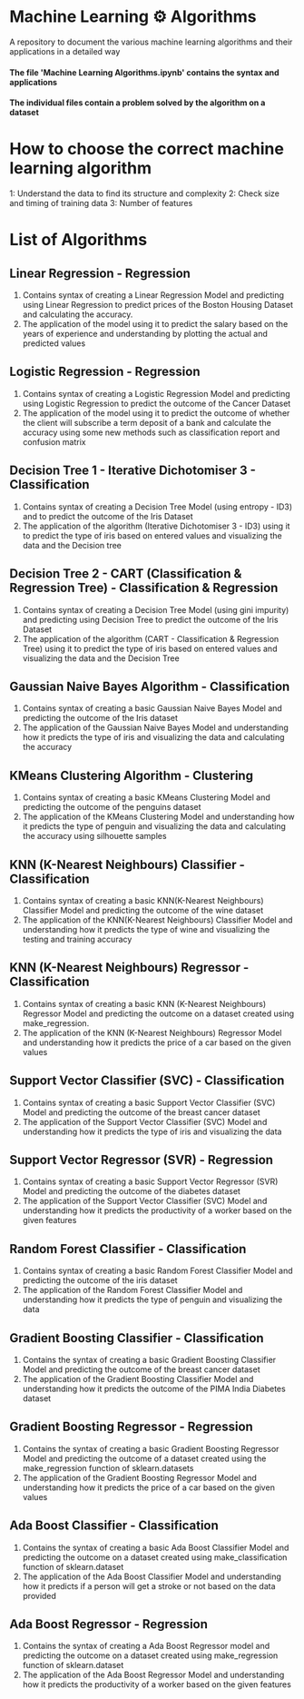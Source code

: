# Machine Learning ⚙️ Algorithms
A repository to document the various machine learning algorithms and their applications in a detailed way

#### The file 'Machine Learning Algorithms.ipynb' contains the syntax and applications 
#### The individual files contain a problem solved by the algorithm on a dataset

# How to choose the correct machine learning algorithm 
1: Understand the data to find its structure and complexity
2: Check size and timing of training data
3: Number of features

# List of Algorithms
## Linear Regression - Regression
1. Contains syntax of creating a Linear Regression Model and predicting using Linear Regression to predict prices of the Boston Housing Dataset and calculating the accuracy.
2. The application of the model using it to predict the salary based on the years of experience and understanding by plotting the actual and predicted values

## Logistic Regression - Regression
1. Contains syntax of creating a Logistic Regression Model and predicting using Logistic Regression to predict the outcome of the Cancer Dataset
2. The application of the model using it to predict the outcome of whether the client will subscribe a term deposit of a bank and calculate the accuracy using some new methods such as classification report and confusion matrix

## Decision Tree 1 - Iterative Dichotomiser 3 - Classification
1. Contains syntax of creating a Decision Tree Model (using entropy - ID3) and to predict the outcome of the Iris Dataset 
2. The application of the algorithm (Iterative Dichotomiser 3 - ID3) using it to predict the type of iris based on entered values and visualizing the data and the Decision tree

## Decision Tree 2 - CART (Classification & Regression Tree) - Classification & Regression
1. Contains syntax of creating a Decision Tree Model (using gini impurity) and predicting using Decision Tree to predict the outcome of the Iris Dataset
2. The application of the algorithm (CART - Classification & Regression Tree) using it to predict the type of iris based on entered values and visualizing the data and the Decision Tree

## Gaussian Naive Bayes Algorithm - Classification
1. Contains syntax of creating a basic Gaussian Naive Bayes Model and predicting the outcome of the Iris dataset
2. The application of the Gaussian Naive Bayes Model and understanding how it predicts the type of iris and visualizing the data and calculating the accuracy

## KMeans Clustering Algorithm - Clustering
1. Contains syntax of creating a basic KMeans Clustering Model and predicting the outcome of the penguins dataset
2. The application of the KMeans Clustering Model and understanding how it predicts the type of penguin and visualizing the data and calculating the accuracy using silhouette samples

## KNN (K-Nearest Neighbours) Classifier - Classification
1. Contains syntax of creating a basic KNN(K-Nearest Neighbours) Classifier Model and predicting the outcome of the wine dataset
2. The application of the KNN(K-Nearest Neighbours) Classifier Model and understanding how it predicts the type of wine and visualizing the testing and training accuracy

## KNN (K-Nearest Neighbours) Regressor - Classification
1. Contains syntax of creating a basic KNN (K-Nearest Neighbours) Regressor Model and predicting the outcome on a dataset created using make_regression.
2. The application of the KNN (K-Nearest Neighbours) Regressor Model and understanding how it predicts the price of a car based on the given values

## Support Vector Classifier (SVC) - Classification
1. Contains syntax of creating a basic Support Vector Classifier (SVC) Model and predicting the outcome of the breast cancer dataset
2. The application of the Support Vector Classifier (SVC) Model and understanding how it predicts the type of iris and visualizing the data

## Support Vector Regressor (SVR) - Regression
1. Contains syntax of creating a basic Support Vector Regressor (SVR) Model and predicting the outcome of the diabetes dataset
2. The application of the Support Vector Classifier (SVC) Model and understanding how it predicts the productivity of a worker based on the given features

## Random Forest Classifier - Classification
1. Contains syntax of creating a basic Random Forest Classifier Model and predicting the outcome of the iris dataset
2. The application of the Random Forest Classifier Model and understanding how it predicts the type of penguin and visualizing the data

## Gradient Boosting Classifier - Classification
1. Contains the syntax of creating a basic Gradient Boosting Classifier Model and predicting the outcome of the breast cancer dataset
2. The application of the Gradient Boosting Classifier Model and understanding how it predicts the outcome of the PIMA India Diabetes dataset 

## Gradient Boosting Regressor - Regression
1. Contains the syntax of creating a basic Gradient Boosting Regressor Model and predicting the outcome of a dataset created using the make_regression function of sklearn.datasets
2. The application of the Gradient Boosting Regressor Model and understanding how it predicts the price of a car based on the given values

## Ada Boost Classifier - Classification
1. Contains the syntax of creating a basic Ada Boost Classifier Model and predicting the outcome on a dataset created using make_classification function of sklearn.dataset
2. The application of the Ada Boost Classifier Model and understanding how it predicts if a person will get a stroke or not based on the data provided

## Ada Boost Regressor - Regression
1. Contains the syntax of creating a Ada Boost Regressor model and predicting the outcome on a dataset created using make_regression function of sklearn.dataset
2. The application of the Ada Boost Regressor Model and understanding how it predicts the productivity of a worker based on the given features

